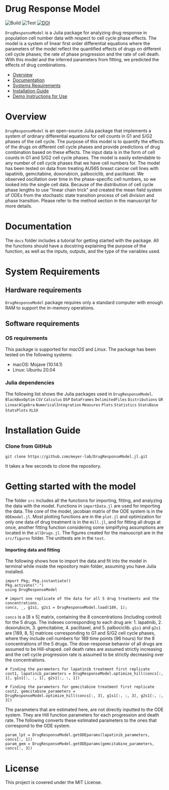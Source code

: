 # Drug Response Model

![Build](https://github.com/meyer-lab/DrugResponseModel.jl/workflows/Build/badge.svg)
![Test](https://github.com/meyer-lab/DrugResponseModel.jl/workflows/Test/badge.svg)
[![DOI](https://zenodo.org/badge/186165308.svg)](https://zenodo.org/badge/latestdoi/186165308)


`DrugResponseModel` is a Julia package for analyzing drug response in population cell number data with respect to cell cycle phase effects. The model is a system of linear first order differential equations where the parameters of the model reflect the quantified effects of drugs on different cell cycle phases; the rate of phase progression and the rate of cell death. With this model and the inferred parameters from fitting, we predicted the effects of drug combinations.

- [Overview](#Overview)
- [Documentation](#Documentation)
- [Systems Requirements](#system-requirements)
- [Installation Guide](#Installation-Guide)
- [Demo Instructions for Use](#Demo)

# Overview

`DrugResponseModel` is an open-source Julia package that implements a system of ordinary differential equations for cell counts in G1 and S/G2 phases of the cell cycle. The purpose of this model is to quantify the effects of the drugs on different cell cycle phases and provide predictions of drug combination based on these effects. The input data is in the form of cell counts in G1 and S/G2 cell cycle phases. The model is easily extendable to any number of cell cycle phases that we have cell numbers for. The model has been tested on data from treating AU565 breast cancer cell lines with lapatinib, gemcitabine, doxorubicin, palbociclib, and paclitaxel. 
We observed oscillation over time in the phase-specific cell numbers, so we looked into the single cell data. Because of the distribution of cell cycle phase lengths to use "linear chain trick" and created the mean field system of ODEs from the stochastic state transition process of cell division and phase transition. Please refer to the method section in the manuscript for more details.

# Documentation
The `docs` folder includes a tutorial for getting started with the package. All the functions should have a docstring explaining the purpose of the function, as well as the inputs, outputs, and the type of the variables used.

# System Requirements
## Hardware requirements
`DrugResponseModel` package requires only a standard computer with enough RAM to support the in-memory operations.

## Software requirements

### OS requirements
This package is supported for *macOS* and *Linux*. The package has been tested on the following systems:
- macOS: Mojave (10.14.1)
- Linux: Ubuntu 20.04

### Julia dependencies
The following list shows the Julia packages used in `DrugResponseModel`.
`BlackBoxOptim`
`CSV`
`Calculus`
`DSP`
`DataFrames`
`DelimitedFiles`
`Distributions`
`GR`
`LinearAlgebra`
`NumericalIntegration`
`Measures`
`Plots`
`Statistics`
`StatsBase`
`StatsPlots`
`XLSX` 

# Installation Guide

### Clone from GitHub
```
git clone https://github.com/meyer-lab/DrugResponseModel.jl.git
```
It takes a few seconds to clone the repository.

# Getting started with the model

The folder `src` includes all the functions for importing, fitting, and analyzing the data with the model. Functions in `importData.jl` are used for importing the data. The core of the model, jacobian matrix of the ODE system is in the `ODEmodel.jl`. Most plotting functions are in the `plot.jl` and optimization for only one data of drug treatment is in the `Hill.jl`, and for fitting all drugs at once, another fitting function considering some simplifying assumptions are located in the `allDrugs.jl`.
The figures created for the manuscript are in the `src/figures` folder. The unittests are in the `test`.


#### Importing data and fitting

The following shows how to import the data and fit into the model in terminal while inside the repository main folder, assuming you have Julia installed.

```
import Pkg; Pkg.instantiate()
Pkg.activate(".")
using DrugResponseModel

# import one replicate of the data for all 5 drug treatments and the concentrations.
concs, _, g1s1, g2s1 = DrugResponseModel.load(189, 1);
```
`concs` is a [8 x 5] matrix, containing the 8 concentrations (including control) for the 5 drugs.
The indexes corresponding to each drug are: 1. lapatinib, 2. doxorubicin, 3. gemcitabine, 4. paclitaxel, and 5. palbociclib.
`g1s1` and `g2s1` are [189, 8, 5] matrices corresponding to G1 and S/G2 cell cycle phases, where they include cell numbers for 189 time points (96 hours) for the 8 concentrations of the 5 drugs.
The dose-response behavior of all drugs are assumed to be Hill-shaped. cell death rates are assumed strictly increasing and the cell cycle progression rate is assumed to be strictly decreasing over the concentrations.

```
# finding the parameters for lapatinib treatment first replicate
cost1, lapatinib_parameters = DrugResponseModel.optimize_hill(concs[:, 1], g1s1[:, :, 1], g2s1[:, :, 1])

# finding the parameters for gemcitabine treatment first replicate
cost2, gemcitabine_parameters = DrugResponseModel.optimize_hill(concs[:, 3], g1s1[:, :, 3], g2s1[:, :, 3])
```

The parameters that are estimated here, are not directly inputted to the ODE system. They are Hill function parameters for each progression and death rate. The following converts these estimated parameters to the ones that correspond to the ODE system.

```
param_lpt = DrugResponseModel.getODEparams(lapatinib_parameters, concs[:, 1])
param_gem = DrugResponseModel.getODEparams(gemcitabine_parameters, concs[:, 3])
```


# License
This project is covered under the MIT License.
